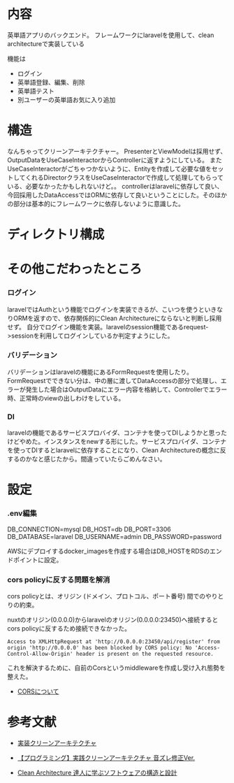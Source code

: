 # 内容
英単語アプリのバックエンド。
フレームワークにlaravelを使用して、clean architectureで実装している

機能は
- ログイン
- 英単語登録、編集、削除
- 英単語テスト
- 別ユーザーの英単語お気に入り追加

# 構造
なんちゃってクリーンアーキテクチャー。
PresenterとViewModelは採用せず、OutputDataをUseCaseInteractorからControllerに返すようにしている。
またUseCaseInteractorがごちゃつかないように、Entityを作成して必要な値をセットしてくれるDirectorクラスをUseCaseInteractorで作成して処理してもらっている、必要なかったかもしれないけど。。
controllerはlaravelに依存して良い、今回採用したDataAccessではORMに依存して良いということにした。そのほかの部分は基本的にフレームワークに依存しないように意識した。

# ディレクトリ構成

# その他こだわったところ
### ログイン
laravelではAuthという機能でログインを実装できるが、こいつを使うといきなりORMを返すので、依存関係的にClean Architectureにならないと判断し採用せず。
自分でログイン機能を実装。laravelのsession機能であるrequest->sessionを利用してログインしているか判定すようにした。

### バリデーション
バリデーションはlaravelの機能にあるFormRequestを使用したり。FormRequestでできない分は、中の層に渡してDataAccessの部分で処理し、エラーが発生した場合はOutputDataにエラー内容を格納して、Controllerでエラー時、正常時のviewの出しわけをしている。

### DI
laravelの機能であるサービスプロバイダ、コンテナを使ってDIしようかと思ったけどやめた。インスタンスをnewする形にした。サービスプロバイダ、コンテナを使ってDIするとlaravelに依存することになり、Clean Architectureの概念に反するのかなと感じたから。間違っていたらごめんなさい。

# 設定
### .env編集
DB_CONNECTION=mysql
DB_HOST=db
DB_PORT=3306
DB_DATABASE=laravel
DB_USERNAME=admin
DB_PASSWORD=password

AWSにデプロイするdocker_imagesを作成する場合はDB_HOSTをRDSのエンドポイントに設定。

### cors policyに反する問題を解消
cors policyとは、オリジン (ドメイン、プロトコル、ポート番号) 間でのやりとりの約束。

nuxtのオリジン(0.0.0.0)からlaravelのオリジン(0.0.0.0:23450)へ接続するとcors policyに反するため接続できなかった。
```
Access to XMLHttpRequest at 'http://0.0.0.0:23450/api/register' from origin 'http://0.0.0.0' has been blocked by CORS policy: No 'Access-Control-Allow-Origin' header is present on the requested resource.
```
これを解決するために、自前のCorsというmiddlewareを作成し受け入れ態勢を整えた。

- [CORSについて](https://qiita.com/Tsuyozo/items/6769f616b478726a5188)

# 参考文献
- [実装クリーンアーキテクチャ](https://qiita.com/nrslib/items/a5f902c4defc83bd46b8)

- [【プログラミング】実践クリーンアーキテクチャ 音ズレ修正Ver.](https://www.youtube.com/watch?v=BvzjpAe3d4g)

- [Clean Architecture 達人に学ぶソフトウェアの構造と設計](https://www.amazon.co.jp/Clean-Architecture-%E9%81%94%E4%BA%BA%E3%81%AB%E5%AD%A6%E3%81%B6%E3%82%BD%E3%83%95%E3%83%88%E3%82%A6%E3%82%A7%E3%82%A2%E3%81%AE%E6%A7%8B%E9%80%A0%E3%81%A8%E8%A8%AD%E8%A8%88-Robert-C-Martin/dp/4048930656)
